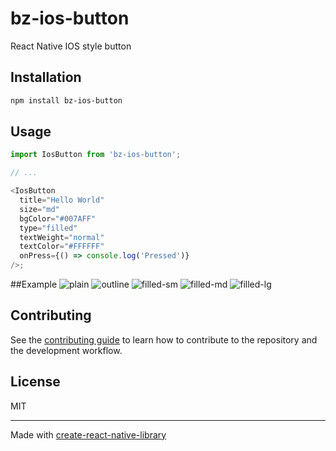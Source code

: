 # bz-ios-button

React Native IOS style button

## Installation

```sh
npm install bz-ios-button
```

## Usage

```js
import IosButton from 'bz-ios-button';

// ...

<IosButton
  title="Hello World"
  size="md"
  bgColor="#007AFF"
  type="filled"
  textWeight="normal"
  textColor="#FFFFFF"
  onPress={() => console.log('Pressed')}
/>;
```

##Example
![plain](https://github.com/brandonzalcman/bz-ios-button/assets/96849963/51263a59-fb01-4f6e-a01b-18e5d1d2b810)
![outline](https://github.com/brandonzalcman/bz-ios-button/assets/96849963/3c2c577e-3426-45d8-a9b3-04917b401e1a)
![filled-sm](https://github.com/brandonzalcman/bz-ios-button/assets/96849963/07b93c0d-8173-41af-ac34-38dab1b841d5)
![filled-md](https://github.com/brandonzalcman/bz-ios-button/assets/96849963/8b6ab714-3aa4-402f-838c-337e4c4b5562)
![filled-lg](https://github.com/brandonzalcman/bz-ios-button/assets/96849963/48858ff2-1a26-4f69-b3b1-9d0987625200)


## Contributing

See the [contributing guide](CONTRIBUTING.md) to learn how to contribute to the repository and the development workflow.

## License

MIT

---

Made with [create-react-native-library](https://github.com/callstack/react-native-builder-bob)
